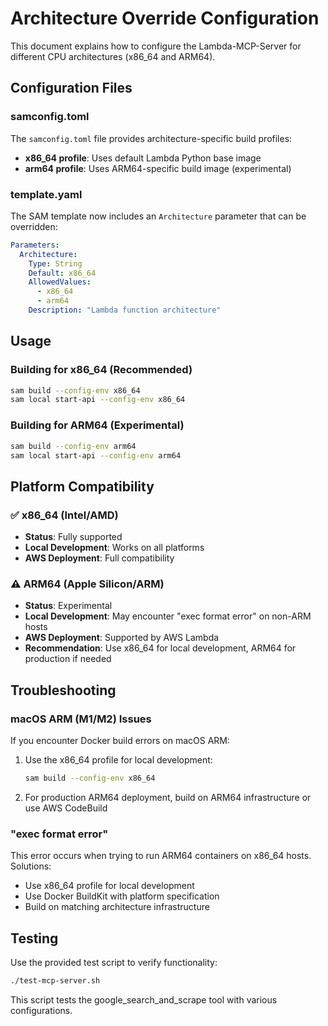 # Architecture Override Configuration

This document explains how to configure the Lambda-MCP-Server for different CPU architectures (x86_64 and ARM64).

## Configuration Files

### samconfig.toml
The `samconfig.toml` file provides architecture-specific build profiles:

- **x86_64 profile**: Uses default Lambda Python base image
- **arm64 profile**: Uses ARM64-specific build image (experimental)

### template.yaml
The SAM template now includes an `Architecture` parameter that can be overridden:

```yaml
Parameters:
  Architecture:
    Type: String
    Default: x86_64
    AllowedValues:
      - x86_64
      - arm64
    Description: "Lambda function architecture"
```

## Usage

### Building for x86_64 (Recommended)
```bash
sam build --config-env x86_64
sam local start-api --config-env x86_64
```

### Building for ARM64 (Experimental)
```bash
sam build --config-env arm64
sam local start-api --config-env arm64
```

## Platform Compatibility

### ✅ x86_64 (Intel/AMD)
- **Status**: Fully supported
- **Local Development**: Works on all platforms
- **AWS Deployment**: Full compatibility

### ⚠️ ARM64 (Apple Silicon/ARM)
- **Status**: Experimental
- **Local Development**: May encounter "exec format error" on non-ARM hosts
- **AWS Deployment**: Supported by AWS Lambda
- **Recommendation**: Use x86_64 for local development, ARM64 for production if needed

## Troubleshooting

### macOS ARM (M1/M2) Issues
If you encounter Docker build errors on macOS ARM:

1. Use the x86_64 profile for local development:
   ```bash
   sam build --config-env x86_64
   ```

2. For production ARM64 deployment, build on ARM64 infrastructure or use AWS CodeBuild

### "exec format error"
This error occurs when trying to run ARM64 containers on x86_64 hosts. Solutions:
- Use x86_64 profile for local development
- Use Docker BuildKit with platform specification
- Build on matching architecture infrastructure

## Testing

Use the provided test script to verify functionality:
```bash
./test-mcp-server.sh
```

This script tests the google_search_and_scrape tool with various configurations.
